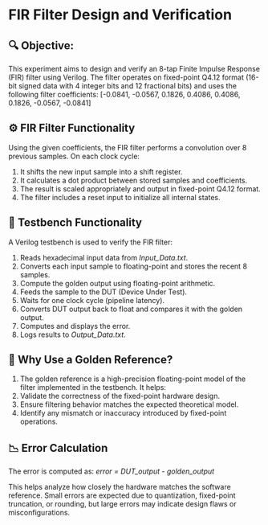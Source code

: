 # **FIR Filter Design and Verification**

## 🔍 **Objective:**

This experiment aims to design and verify an 8-tap Finite Impulse Response (FIR) filter using Verilog. The filter operates on fixed-point Q4.12 format (16-bit signed data with 4 integer bits and 12 fractional bits) and uses the following filter coefficients:
[-0.0841, -0.0567, 0.1826, 0.4086, 0.4086, 0.1826, -0.0567, -0.0841]

## ⚙️ **FIR Filter Functionality**

Using the given coefficients, the FIR filter performs a convolution over 8 previous samples. 
On each clock cycle:
1) It shifts the new input sample into a shift register.
2) It calculates a dot product between stored samples and coefficients.
3) The result is scaled appropriately and output in fixed-point Q4.12 format.
4) The filter includes a reset input to initialize all internal states.

## 🧪 **Testbench Functionality**

A Verilog testbench is used to verify the FIR filter:
1) Reads hexadecimal input data from *Input_Data.txt*.
2) Converts each input sample to floating-point and stores the recent 8 samples.
3) Compute the golden output using floating-point arithmetic.
4) Feeds the sample to the DUT (Device Under Test).
5) Waits for one clock cycle (pipeline latency).
6) Converts DUT output back to float and compares it with the golden output.
7) Computes and displays the error.
8) Logs results to *Output_Data.txt*.

## 🌟 **Why Use a Golden Reference?**

1) The golden reference is a high-precision floating-point model of the filter implemented in the testbench. It helps:
2) Validate the correctness of the fixed-point hardware design.
3) Ensure filtering behavior matches the expected theoretical model.
4) Identify any mismatch or inaccuracy introduced by fixed-point operations.

## 📉 **Error Calculation**

The error is computed as: *error = DUT_output - golden_output*

This helps analyze how closely the hardware matches the software reference. Small errors are expected due to quantization, fixed-point truncation, or rounding, but large errors may indicate design flaws or misconfigurations.

